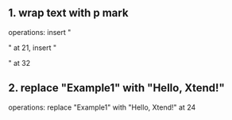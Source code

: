 ## 1. wrap text with p mark 
operations: insert "<p>" at 21, insert "</p>" at 32

## 2. replace "Example1" with "Hello, Xtend!"
operations:  replace "Example1" with "Hello, Xtend!" at 24